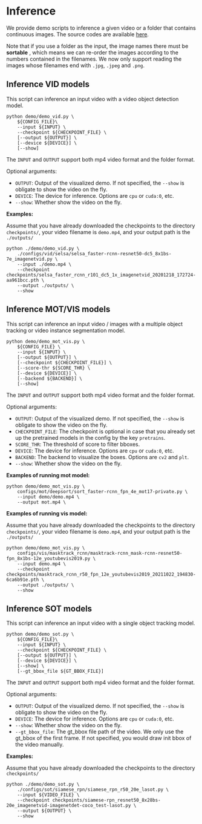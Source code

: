 # Inference

We provide demo scripts to inference a given video or a folder that contains continuous images. The source codes are available [here](https://github.com/open-mmlab/mmtracking/tree/dev-1.x/demo/).

Note that if you use a folder as the input, the image names there must be  **sortable** , which means we can re-order the images according to the numbers contained in the filenames. We now only support reading the images whose filenames end with `.jpg`, `.jpeg` and `.png`.

## Inference VID models

This script can inference an input video with a video object detection model.

```
python demo/demo_vid.py \
    ${CONFIG_FILE}\
    --input ${INPUT} \
    --checkpoint ${CHECKPOINT_FILE} \
    [--output ${OUTPUT}] \
    [--device ${DEVICE}] \
    [--show]
```

The `INPUT` and `OUTPUT` support both mp4 video format and the folder format.

Optional arguments:

- `OUTPUT`: Output of the visualized demo. If not specified, the `--show` is obligate to show the video on the fly.
- `DEVICE`: The device for inference. Options are `cpu` or `cuda:0`, etc.
- `--show`: Whether show the video on the fly.

**Examples:**

Assume that you have already downloaded the checkpoints to the directory `checkpoints/`, your video filename is `demo.mp4`, and your output path is the `./outputs/`

```shell
python ./demo/demo_vid.py \
    ./configs/vid/selsa/selsa_faster-rcnn-resnet50-dc5_8x1bs-7e_imagenetvid.py \
    --input ./demo.mp4 \
    --checkpoint checkpoints/selsa_faster_rcnn_r101_dc5_1x_imagenetvid_20201218_172724-aa961bcc.pth \
    --output ./outputs/ \
    --show
```

## Inference MOT/VIS models

This script can inference an input video / images with a multiple object tracking or video instance segmentation model.

```shell
python demo/demo_mot_vis.py \
    ${CONFIG_FILE} \
    --input ${INPUT} \
    [--output ${OUTPUT}] \
    [--checkpoint ${CHECKPOINT_FILE}] \
    [--score-thr ${SCORE_THR} \
    [--device ${DEVICE}] \
    [--backend ${BACKEND}] \
    [--show]
```

The `INPUT` and `OUTPUT` support both mp4 video format and the folder format.

Optional arguments:

- `OUTPUT`: Output of the visualized demo. If not specified, the `--show` is obligate to show the video on the fly.
- `CHECKPOINT_FILE`: The checkpoint is optional in case that you already set up the pretrained models in the config by the key `pretrains`.
- `SCORE_THR`: The threshold of score to filter bboxes.
- `DEVICE`: The device for inference. Options are `cpu` or `cuda:0`, etc.
- `BACKEND`: The backend to visualize the boxes. Options are `cv2` and `plt`.
- `--show`: Whether show the video on the fly.

**Examples of running mot model:**

```shell
python demo/demo_mot_vis.py \
    configs/mot/deepsort/sort_faster-rcnn_fpn_4e_mot17-private.py \
    --input demo/demo.mp4 \
    --output mot.mp4 \
```

**Examples of running vis model:**

Assume that you have already downloaded the checkpoints to the directory `checkpoints/`, your video filename is `demo.mp4`, and your output path is the `./outputs/`

```shell
python demo/demo_mot_vis.py \
    configs/vis/masktrack_rcnn/masktrack-rcnn_mask-rcnn-resnet50-fpn_8x1bs-12e_youtubevis2019.py \
    --input demo.mp4 \
    --checkpoint checkpoints/masktrack_rcnn_r50_fpn_12e_youtubevis2019_20211022_194830-6ca6b91e.pth \
    --output ./outputs/ \
    --show
```

## Inference SOT models

This script can inference an input video with a single object tracking model.

```shell
python demo/demo_sot.py \
    ${CONFIG_FILE}\
    --input ${INPUT} \
    --checkpoint ${CHECKPOINT_FILE} \
    [--output ${OUTPUT}] \
    [--device ${DEVICE}] \
    [--show] \
    [--gt_bbox_file ${GT_BBOX_FILE}]
```

The `INPUT` and `OUTPUT` support both mp4 video format and the folder format.

Optional arguments:

- `OUTPUT`: Output of the visualized demo. If not specified, the `--show` is obligate to show the video on the fly.
- `DEVICE`: The device for inference. Options are `cpu` or `cuda:0`, etc.
- `--show`: Whether show the video on the fly.
- `--gt_bbox_file`: The gt_bbox file path of the video. We only use the gt_bbox of the first frame. If not specified, you would draw init bbox of the video manually.

**Examples:**

Assume that you have already downloaded the checkpoints to the directory `checkpoints/`

```shell
python ./demo/demo_sot.py \
    ./configs/sot/siamese_rpn/siamese_rpn_r50_20e_lasot.py \
    --input ${VIDEO_FILE} \
    --checkpoint checkpoints/siamese-rpn_resnet50_8x28bs-20e_imagenetvid-imagenetdet-coco_test-lasot.py \
    --output ${OUTPUT} \
    --show
```
